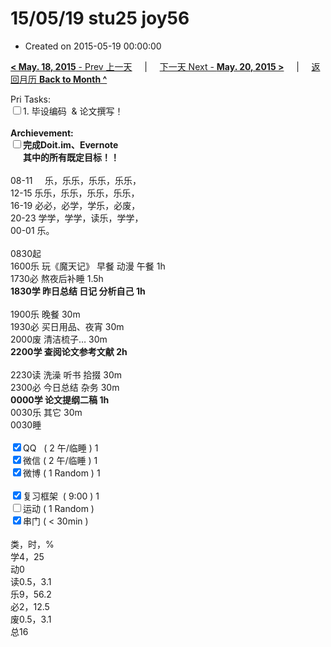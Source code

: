 # 15/05/19 stu25 joy56

- Created on 2015-05-19 00:00:00

[**< May. 18, 2015** - Prev 上一天](/lifelogs/2015/05/d18.md) &nbsp; &nbsp; | &nbsp; &nbsp; [下一天 Next - **May. 20, 2015 >**](/lifelogs/2015/05/d20.md) &nbsp; &nbsp; |  &nbsp; &nbsp; [返回月历 **Back to Month ^**](/lifelogs/2015/05/index.md)
<br/><div>Pri Tasks:<br/><input type="checkbox" />1. 毕设编码  & 论文撰写！</div><div><br/></div><div><b>Archievement:</b></div><div><b><input type="checkbox" />完成Doit.im、</b><b>Evernote</b></div><div><b>      其中的</b><b>所有</b><b>既定目标！！</b></div><div><div><br/></div>08-11     乐，乐乐，乐乐，乐乐，<br/>12-15 乐乐，乐乐，乐乐，乐乐，<br/>16-19 必必，必学，学乐，必废，<br/>20-23 学学，学学，读乐，学学，</div><div>00-01 乐。<br/><div><br/></div>0830起<br/>1600乐 玩《魔天记》 早餐 动漫 午餐 1h</div><div>1730必 熬夜后补睡 1.5h</div><div><b>1830学 昨日总结 日记 分析自己 1h</b></div><div><b><br/></b></div><div>1900乐 晚餐 30m</div><div>1930必 买日用品、夜宵 30m</div><div>2000废 清洁梳子… 30m</div><div><b>2200学 查阅论文参考文献 2h</b><div><br/></div>2230读 洗澡 听书 拾掇 30m<br/>2300必 今日总结 杂务 30m</div><div><b>0000学 论文提纲二稿 1h</b></div><div>0030乐 其它 30m</div><div>0030睡</div><div><br/></div><div><input type="checkbox" checked="true" />QQ   ( 2 午/临睡 ) 1<br/><input type="checkbox" checked="true" />微信 ( 2 午/临睡 ) 1</div><div><input type="checkbox" checked="true" />微博 ( 1 Random ) 1</div><div><br/></div><div><input type="checkbox" checked="true" />复习框架  ( 9:00 ) 1<br/></div><div><input type="checkbox" />运动 ( 1 Random ) </div><div><input type="checkbox" checked="true" />串门 ( < 30min ) </div><div><div><br/></div>类，时，%<br/>学4，25<br/>动0<br/>读0.5，3.1<br/>乐9，56.2<br/>必2，12.5<br/>废0.5，3.1<br/>总16</div>
